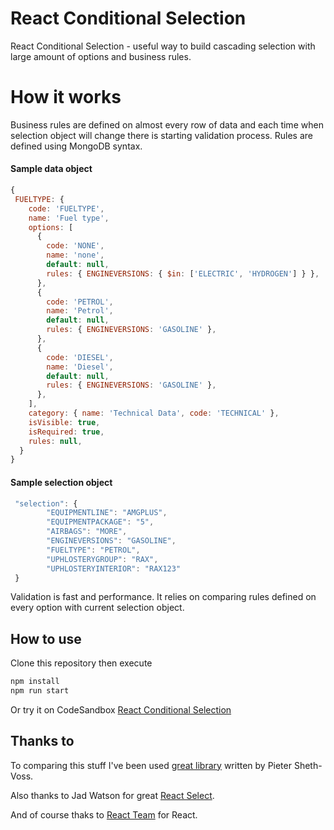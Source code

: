 # React Conditional Selection

React Conditional Selection - useful way to build cascading selection with large amount of options and business rules.

# How it works

Business rules are defined on almost every row of data and each time when selection object will change there is starting validation process.
Rules are defined using MongoDB syntax.

#### Sample data object

```javascript
{
 FUELTYPE: {
    code: 'FUELTYPE',
    name: 'Fuel type',
    options: [
      {
        code: 'NONE',
        name: 'none',
        default: null,
        rules: { ENGINEVERSIONS: { $in: ['ELECTRIC', 'HYDROGEN'] } },
      },
      {
        code: 'PETROL',
        name: 'Petrol',
        default: null,
        rules: { ENGINEVERSIONS: 'GASOLINE' },
      },
      {
        code: 'DIESEL',
        name: 'Diesel',
        default: null,
        rules: { ENGINEVERSIONS: 'GASOLINE' },
      },
    ],
    category: { name: 'Technical Data', code: 'TECHNICAL' },
    isVisible: true,
    isRequired: true,
    rules: null,
  }
}
```

#### Sample selection object

```javascript
 "selection": {
        "EQUIPMENTLINE": "AMGPLUS",
        "EQUIPMENTPACKAGE": "5",
        "AIRBAGS": "MORE",
        "ENGINEVERSIONS": "GASOLINE",
        "FUELTYPE": "PETROL",
        "UPHLOSTERYGROUP": "RAX",
        "UPHLOSTERYINTERIOR": "RAX123"
 }
```

Validation is fast and performance. It relies on comparing rules defined on every option with current selection object.

## How to use

Clone this repository then execute

```bash
npm install
npm run start
```

Or try it on CodeSandbox [React Conditional Selection](https://codesandbox.io/s/react-conditional-selection-75e7s?file=/src/App.js)

## Thanks to

To comparing this stuff I've been used [great library](https://github.com/protobi/query) written by Pieter Sheth-Voss.

Also thanks to Jad Watson for great [React Select](https://github.com/jedwatson/react-select).

And of course thaks to [React Team](https://reactjs.org/community/team.html) for React.
